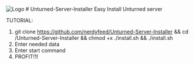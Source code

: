 ![Logo](http://uncls.gamestores.ru/files/stores/frontend/template_4/images/unturned_logo.png) # Unturned-Server-Installer
Easy Install Unturned server

TUTORIAL:
1. git clone https://github.com/nerdyfeed/Unturned-Server-Installer && cd /Unturned-Server-Installer && chmod +x ./install.sh && ./install.sh
2. Enter needed data
3. Enter start command
4. PROFIT!1!
